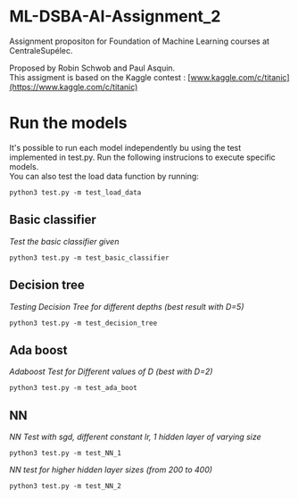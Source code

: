 # ML-DSBA-AI-Assignment_2

Assignment propositon for Foundation of Machine Learning courses at CentraleSupélec.  

Proposed by Robin Schwob and Paul Asquin.  
This assigment is based on the Kaggle contest : [www.kaggle.com/c/titanic](https://www.kaggle.com/c/titanic)  

# Run the models
It's possible to run each model independently bu using the test implemented in test.py. Run the following instrucions to execute specific models.  
You can also test the load data function by running:  
```
python3 test.py -m test_load_data
```

## Basic classifier
*Test the basic classifier given*
```
python3 test.py -m test_basic_classifier
```

## Decision tree
*Testing Decision Tree for different depths (best result with D=5)*
```
python3 test.py -m test_decision_tree
```


## Ada boost
*Adaboost Test for Different values of D (best with D=2)*
```
python3 test.py -m test_ada_boot
```

## NN
*NN Test with sgd, different constant lr, 1 hidden layer of varying size*
```
python3 test.py -m test_NN_1
```
  
*NN test for higher hidden layer sizes (from 200 to 400)*
```
python3 test.py -m test_NN_2
```